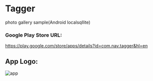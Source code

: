 # Tagger
photo gallery sample(Android localsqllite)

### Google Play Store URL:

https://play.google.com/store/apps/details?id=com.nav.tagger&hl=en

## App Logo:
![app](https://user-images.githubusercontent.com/46530278/68854962-2e8fb180-0718-11ea-9d84-b876fc66fa21.jpeg)
